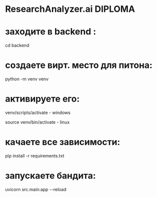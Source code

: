﻿# ResearchAnalyzer.ai DIPLOMA

# заходите в backend :
cd backend

# создаете вирт. место для питона:
python -m venv venv

# активируете его:
venv/scripts/activate - windows

source venv/bin/activate - linux

# качаете все зависимости:
pip install -r requirements.txt

# запускаете бандита:   
uvicorn src.main:app --reload

